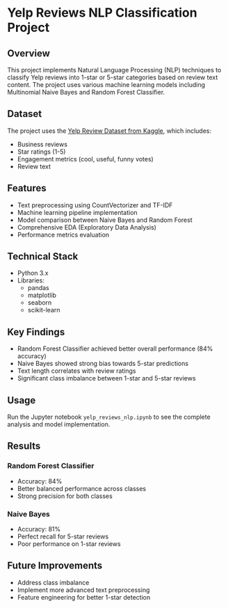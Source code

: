 # Yelp Reviews NLP Classification Project

## Overview
This project implements Natural Language Processing (NLP) techniques to classify Yelp reviews into 1-star or 5-star categories based on review text content. The project uses various machine learning models including Multinomial Naive Bayes and Random Forest Classifier.

## Dataset
The project uses the [Yelp Review Dataset from Kaggle](https://www.kaggle.com/c/yelp-recsys-2013), which includes:
- Business reviews
- Star ratings (1-5)
- Engagement metrics (cool, useful, funny votes)
- Review text

## Features
- Text preprocessing using CountVectorizer and TF-IDF
- Machine learning pipeline implementation
- Model comparison between Naive Bayes and Random Forest
- Comprehensive EDA (Exploratory Data Analysis)
- Performance metrics evaluation

## Technical Stack
- Python 3.x
- Libraries:
  - pandas
  - matplotlib
  - seaborn
  - scikit-learn

## Key Findings
- Random Forest Classifier achieved better overall performance (84% accuracy)
- Naive Bayes showed strong bias towards 5-star predictions
- Text length correlates with review ratings
- Significant class imbalance between 1-star and 5-star reviews

## Usage
Run the Jupyter notebook `yelp_reviews_nlp.ipynb` to see the complete analysis and model implementation.

## Results
### Random Forest Classifier
- Accuracy: 84%
- Better balanced performance across classes
- Strong precision for both classes

### Naive Bayes
- Accuracy: 81%
- Perfect recall for 5-star reviews
- Poor performance on 1-star reviews

## Future Improvements
- Address class imbalance
- Implement more advanced text preprocessing
- Feature engineering for better 1-star detection